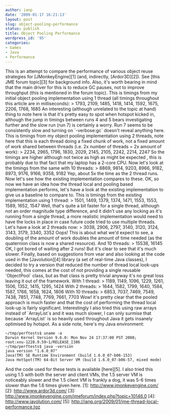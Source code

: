 ```yaml
---
author: ianp
date: '2009-01-17 16:21:13'
layout: post
slug: object-pooling-performance
status: publish
title: Object Pooling Performance
wordpress_id: '95'
categories:
- Games
- Java
- Performance
---
```


This is an attempt to compare the performance of various object reuse
strategies for [JMonkeyEngine][1] (and, indirectly, [Ardor3D][2]). See
[this JME forum topic][3] for background info. Also, it's worth bearing
in mind that the main driver for this is to reduce GC pauses, not to
improve throughput (this is mentioned in the forum topic). This is
timings from my initial object pooling implementation using 1 thread
(all timings throughout this article are in milliseconds): \> 1793,
2109, 1485, 1418, 1414, 1592, 1675, 2206, 1768, 1685 An interesting
(although unrelated to the topic at hand) thing to note here is that
it's pretty easy to spot when hotspot kicked in, although the jump in
timings between runs 4 and 5 bears investigating further and the slow
run (run 7) is certainly a worry. Run 7 seems to be consistently slow
and turning on \`-verbose:gc\` doesn't reveal anything here. This is
timings from my object pooling implementation using 2 threads, note here
that this is each thread doing a fixed chunk of work, not a fixed amount
of work shared between threads (i.e. 2x number of threads = 2x amount of
work): \> 2234, 2965, 1796, 1830, 2029, 2145, 2105, 2242, 2214, 2247 So
the timings are higher although not twice as high as might be expected ,
this is probably due to that fact that my laptop has a 2-core CPU. Now
let's look at the timings from the same with 10 threads: \> 8869, 9814,
9203, 8966, 9182, 8973, 9176, 9166, 9358, 9182 Yep, about 5x the time as
the 2 thread runs. Now let's see how the existing implementation
compares to these. OK, so now we have an idea how the thread local and
pooling based implementation performs, let's have a look at the existing
implementation to give us a baseline to compare to. This is timings from
the existing implementation using 1 thread: \> 1501, 1469, 1379, 1374,
1471, 1553, 1553, 1589, 1652, 1547 Well, that's quite a bit faster for a
single thread, although not an order magnitude type difference, and it
didn't use any locking as it's running from a single thread, a more
realistic implementation would need to have the locks in place in case
future code tried to use multiple threads. Let's have a look at 2
threads now: \> 3038, 2906, 2797, 3140, 3120, 3124, 3143, 3179, 3340,
3352 Oops! This is about what we'd expect to see, a doubling of the
amount of work doubles the amount of time needed (as the quaternion
class is now a shared resource). And 10 threads: \> 15538, 16145 OK, I
got bored of waiting after 2 runs! But it's clear to see that it's much
slower. Finally, based on suggestions from vear and also looking at the
code used in the [Javolution][4] library (a set of real-time Java
classes), I decided to try a version that reduced the number of thread
local look-ups needed, this comes at the cost of not providing a single
reusable \`ObjectPool\` class, but as that class is pretty trivial
anyway it's no great loss leaving it out of the framework. With 1
thread: \> 1189, 1149, 1096, 1229, 1261, 1506, 1352, 1415, 1295, 1424
With 2 threads: \> 1644, 1582, 1799, 1640, 1584, 1587, 1766, 1658, 1624,
1806 With 10 threads: \> 6853, 7037, 7469, 7549, 7438, 7851, 7748, 7769,
7661, 7703 Wow! it's pretty clear that the pooled approach is much
faster and that the cost of performing the thread local look-up is
fairly significant. Interestingly I also tried this using raw arrays
instead of \`ArrayList\`s and it was much slower, I can only surmise
that because \`ArrayList\` is so heavily used throughout Java it gets
insanely optimised by hotspot. As a side note, here's my Java
environment:

~~~~ {lang="Bash" line="1"}
~/tmp/perftests$ uname -a
Darwin Kernel Version 9.6.0: Mon Nov 24 17:37:00 PST 2008;
root:xnu-1228.9.59~1/RELEASE_I386
~/tmp/perftests$ java -version
java version "1.6.0_07"
Java(TM) SE Runtime Environment (build 1.6.0_07-b06-153)
Java HotSpot(TM) 64-Bit Server VM (build 1.6.0_07-b06-57, mixed mode)
~~~~

And the code used for these tests is available [here][5]. I also tried
this using 1.5 with both the server and client VMs, the 1.5 server VM is
noticeably slower and the 1.5 client VM is frankly a dog, it was 5-6
times slower than the 1.6 times given here. [1]:
http://www.jmonkeyengine.com/ [2]: http://www.ardor3d.com/ [3]:
http://www.jmonkeyengine.com/jmeforum/index.php?topic=10146.0 [4]:
http://www.javolution.com/ [5]:
http://ianp.org/2009/01/jme-thread-local-performance.tgz
